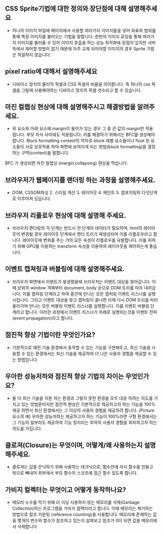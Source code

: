 ## CSS Sprite기법에 대한 정의와 장단점에 대해 설명해주세요

-  하나의 이미지 파일에 페이지에서 사용할 여러가지 이미지들을 넣어 좌표와 범위를 통해 특정 이미지를 불러오는 기법을 말합니다. 한번의 이미지 로딩을 통해 여러가지 이미지를 불러올 수 있어 이미지 호출을 하는 성능 최적화에 장점이 있지만 서버측에서 제어할 방법이 없기 때문에 자주 교체 되어야할 이미지의 경우 Sprite 기법은 적절하지 않습니다.
<!-- -  여러 이미지들을 하나의 파일로 모아 처리하는 기법, 초기에 한번만 로딩된 후 이미지를 추가로 로딩할 필요가 없어 빠르다는 장점이 있지만, 스프라이트 내 이미지가 많아질 경우 관리하기 힘들다는 점과 일부 이미지가 변경될 경우 전체 스프라이트를 교체해야 한다는 단점이 있다 -->

## pixel ratio에 대해서 설명해주세요

-  디바이스 장치의 물리적 픽셀과 CSS 픽셀의 비율을 의미합니다. 즉 하나의 css 픽셀을 그릴때 사용해야하는 디바이스 장치의 픽셀 갯수라고 할 수 있습니다.

## 마진 컬랩싱 현상에 대해 설명해주시고 해결방법을 알려주세요.

-  위 요소와 아래 요소에 margin이 들어가 있는 경우 그 중 큰 값의 margin만 적용 됩니다. 부모 자식 사이에도 적용됩니다. 이를 해결하기 위해서는 BFC를 생성해야 합니다. Block formatting context의 약자로 block 레벨 요소들이나 float 된 요소들이 서로 상호작용 하여 화면에 보여지게 되는 방법(block formatting)을 결정하는 구역(context)을 말합니다.

BFC 가 생성되면 마진 컬랩싱 (margin collapsing) 현상을 막습니다.

## 브라우저가 웹페이지를 랜더링 하는 과정을 설명해주세요.

-  DOM, CSSOM파싱 2. 스타일 계산 3. 레이아웃 4. 페인트 5. 컴포지팅의 다섯단계로 이루어져 있습니다.

## 브라우저 리플로우 현상에 대해 설명해 주세요.

-  브라우저 랜더링의 각 단계는 반드시 전 단계의 데이터가 필요하며, html의 레이아웃이 변경될 경우 레이아웃 단계에서 랜더 트리가 재생성되며 이를 리플로우라고 합니다. 레이아웃에 변화를 주는 거의 모든 속성이 리플로우를 유발합니다. 이를 피하기 위해 GPU를 이용하는 transform 속성을 이용하여 레이아웃을 제어하는게 좋습니다.

## 이벤트 캡쳐링과 버블링에 대해 설명해주세요.

-  브라우저 화면에서 이벤트가 발생했을때 브라우저는 이벤트 대상을 찾아갑니다. 이때 상위의 window 객체부터 document, body 순으로 DOM 트리를 따라 내려갑니다. 이를 캡처링 단계라고 하며 중간에 만나는 모든 캡처링 이벤트 리스너를 실행시킵니다. 그리고 이벤트 대상을 찾고 캡처링이 끝나면 이제 다시 DOM 트리를 따라 올라가며 만나는 모든 버블링 이벤트 리스너를 실행합니다. 이를 이벤트 버블링 단계라고 합니다. 이러한 과정에서 이벤트 리스너가 차례로 실행되는것을 이벤트 전파(event propagation)라고 합니다.

## 점진적 향상 기법이란 무엇인가요?

-  기본적으로 예전 기술 환경에서 동작할 수 있는 기능을 구현해두고, 최신 기술을 사용할 수 있는 환경에서는 최신 기술을 제공하여 더 나은 사용자 경험을 제공할 수 있는 방법입니다.

## 우아한 성능저하와 점진적 향상 기법의 차이는 무엇인가요?

-  둘 다 최신 기술을 지원 하는 환경과 그렇지 못한 환경을 모두 대응 하려는 의도를 가지고 있는 방법론이지만 점진적 향상은 기본적으로 제공하고자 하는 기능을 100%제공 하면서 최신 환경에서는 그 이상의 사용자 경험을 제공하려 합니다. (Picture 요소의 예) 우아한 성능저하는 제공하고자 하는 기능이 100%라면 구형 환경에서는 그 기능의 일부라도 제공하여 기능 정지라는 최악의 사용자 경험을 회피하고자 하는 의도를 가집니다.

## 클로져(Closure)는 무엇이며, 어떻게/왜 사용하는지 설명해주세요.

-  클로져는 값을 은닉하기 위해 사용하는 테크닉으로, 함수안에 자식 함수를 만들고 밖으로 빼내어 외부에서 부모 함수의 스코프에 접근 할수 있도록 합니다.

## 가비지 컬렉터는 무엇이고 어떻게 동작하나요?

- 메모리 누수를 막기 위해 더 이상 사용하지 않는 메모리를 삭제(Garbage Collection)하는 프로그램을 가비지 컬렉터라고 합니다.
이때 메모리는 제거하는 방법으로 참조 카운팅 (reference counting)을 사용합니다. 메모리에 존재하는 값을 몇개의 변수와 함수가 참조하고 있는지 살펴보고 참조가 0이 되면 값을 메모리에서 삭제합니다
